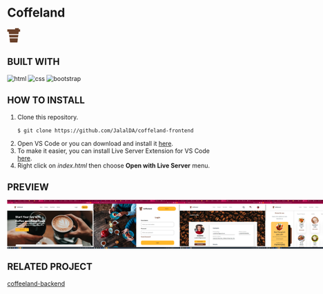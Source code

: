 # Coffeland

![coffee](assets/img/coffee-logo.png)

## BUILT WITH

![html](https://img.shields.io/badge/html-5-orange)
![css](https://img.shields.io/badge/css-3-blue)
![bootstrap](https://img.shields.io/badge/bootstrap-5-lightgrey)

## HOW TO INSTALL

1. Clone this repository.
   ```
   $ git clone https://github.com/JalalDA/coffeland-frontend
   ```
2. Open VS Code or you can download and install it [here](https://code.visualstudio.com/).
3. To make it easier, you can install Live Server Extension for VS Code [here](https://marketplace.visualstudio.com/items?itemName=ritwickdey.LiveServer).
4. Right click on _index.html_ then choose **Open with Live Server** menu.

## PREVIEW

<div style="display:flex">
<img src="assets/img/home.png" style="width: 200px">
<img src="assets/img/login.png" style="width: 200px">
<img src="assets/img/profile.png" style="width: 200px">
<img src="assets/img/product.png" style="width: 200px">
</div>

## RELATED PROJECT

[coffeeland-backend](https://github.com/JalalDA/coffeeland)
